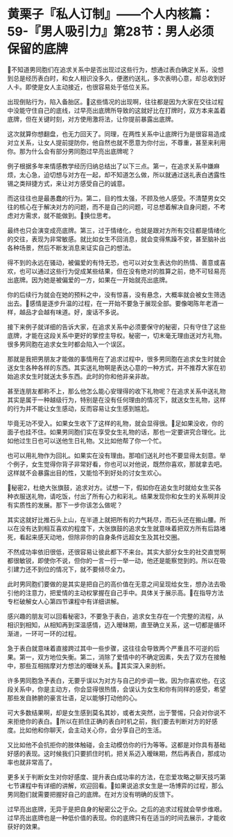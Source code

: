 # 黄栗子『私人订制』——个人内核篇：59-『男人吸引力』第28节：男人必须保留的底牌

🎼不知道男同胞们在追求关系中是否出现过这些行为，想通过表白确定关系，没想到总是经历表白时，和女人相识没多久，便邀约送礼，多次表明心意，却总收到好人卡。即使是女人主动接近，也很容易处于低位关系。

出现倒贴行为，陷入备胎区。🎼这些情况的出现啊，往往都是因为大家在交往过程中没能守住自己的底线，过早亮出底牌所导致的这就好比在打牌时，双方本来盖着底牌，但在关键时刻，对方使用激将法，让你提前暴露出底牌。

这次就算你想翻盘，也无力回天了。同理，在两性关系中让底牌行为是很容易造成对立关系，让女人提前提防你，他自然也就不愿意为你付出，不尊重，甚至来利用你。那为什么会有部分男同胞过早亮出底牌呢？

例子根据多年来情感教学经历归纳总结出了以下三点。第一，在追求关系中嫌麻烦，太心急，迫切想与对方在一起，却不知道怎么做，所以就通过送礼表白透露性锡之类辩捷方式，来让对方感受自己的诚意。

而这往往也是最愚蠢的行为。第二，目的性太强，不顾及他人感受。不清楚男女交往的核心在于解决对方的问题，而不是自己的问题，可总想着解决自身问题，不考虑对方需求，就不能做到。🎼换位思考。

最终也只会演变成亮底牌。第三，过于情绪化，也就是跟对方所有交往都是情绪化的交往，表现为非常敏感。就比如女生不回消息，就会变得焦躁不安，甚至脑补出各种场景，然后不断发消息来证实自己的想法。

得不到的永远在骚动，被偏爱的有恃无恐，也可以对女生表达你的热情、善意或喜欢，也可以通过这些行为促成某些结果，但在没有绝对的胜算之前，绝不可轻易亮出底牌。因为她是被偏爱的一方，如果在一开始就亮出底牌。

你的后续行为就会在她的预料之中，没有惊喜，没有悬念，大概率就会被女生筛选出去。🎼感情是逐步升温的过程，在一开始不要急于展现全部。要像喝陈年老酒一样，越品才会越有味道。好，废话不多说。

接下来例子就详细的告诉大家，在追求关系中必须要保守的秘密，只有守住了这些底牌，才能在这段关系中更好的掌控主导权。秘密一，切末毫无理由送对方礼物。很多男同胞在追求女生时都会陷入一个误区。

那就是我把男朋友才能做的事情用在了追求过程中，很多男同胞在追求女生时就会送女生各种各样的东西。其实送礼物啊是表达心意的一种方式，并不推荐大家在初始追求女生时就送太多东西。此时的你和他非亲非故。

甚至连朋友都称不上，那么他怎么能心安理得的收下礼物呢？在追求关系中送礼物其实是属于一种越级行为，特别是在没有任何理由的情况下，就送女生礼物，这样的行为并不能让女生感动，反而容易让女生感到尴尬。

毕竟无功不受入。如果女生收下了这样的礼物，就会显得很。🎼足如果没收，你的面子也挂不住。如果男同胞们实在享受女生礼物的话，那也一定要讲究合理化。比如他过生日也可以送他生日礼物。又比如他帮了你一个忙。

也可以用礼物作为回礼。如果实在没有理由。那咱们送礼时也不要显得太刻意。举个例子，女生觉得你背子非常好看，你也可以对他说，既然你喜欢，那就拿去吧。这样就不会暴露出目的性，又能恰不到好处的讨女生欢心。

🎼秘密2，杜绝大张旗鼓，追求对方。试想一下，假如你在追女生时就给女生买各种衣服送礼物，请吃饭，付出了所有心力和彩礼。结果发现你和女生的关系啊并没有实质性的发展。那下一步你该怎么做呢？

其实这就好比推石头上山，在半道上就把所有的力气耗尽，而石头还在搬山腰。所以在没有达到相互喜欢的程度下，大张旗鼓的追求女生就意味着把双方所有后路堵死，看起来感天动地，但除非你的自身条件远超女生及其社交圈。

不然成功率依旧很低，还很容易让彼此都下不来台。其实大部分女生的社交直觉啊都很敏锐，即使你不说，但你的一言一行一举一动，他还是能察觉到的。所以在吸引建力还不到位的情况下，就不要倾尽全力。

此时男同胞们要做的是其实是把自己的高价值在无意之间呈现给女生，想办法去吸引他的注意力，把爱情的主动权掌握在自己手中。具体关于展示高。🎼在指导方法专栏破解女人心第四节课程中有详细讲解。

感兴趣的朋友可以回看秘密3，不要急于表白，追求女生存在一个完整的流程，从相识到相知，从相知再到深温感情，迈入暧昧期，直至确立关系，这一切都是循环渐进，一环可一环的过程。

急于表白就意味着直接跨过其中一些步骤，这往往会导致两个严重且不可逆的后果。第一，双方地位失衡。第二，消除了爱情中的不确定因素，失去了双方在接触中，那些互相揣摩对方想法的暧昧关系。🎼其实深入来剖析。

许多男同胞急予表白，无要乎误以为对方与自己的步调一致。因为你喜欢他，在这段关系中，你是主动方，你会显得很热情，会误认为女生和你有同样的感受，希望那些发自肺腑的豪言壮语，足以能够打动他的心。

可大多数结果啊，却是女生感到莫名其妙，或者太突然，出于警惕，只会对你说不来拒绝你的表白。🎼所以在抓住正确的表白时机之前，我们要去判断对方的好感度。比如他和你聊天，会主动关心你，会分享自己的生活。

又比如他不会抗拒你的肢体触碰，会主动模仿你的行为等等。这都是对你具有基础好感的表现。这时候我们只要抓住时机，把关系迈入暧昧期，然后再表白，那成功率也就非常高了。

更多关于判断女生对你好感度、提升表白成功率的方法，在恋爱攻略之聊天技巧第七节课程中有详细的讲解，欢迎回看。🎼如果说追求女生是一场博弈的过程，那么男同胞们就需要把握好自己的底牌。在对方没有明确的反馈下。

过早亮出底牌，无异于是把自身的秘密公之于众。之后的追求过程就会举步维艰。过早亮出底牌也是一种低价值的表现。你的底牌只有在适当的时间去展示，才能收获好的效果。

